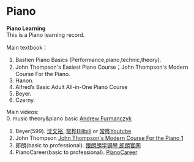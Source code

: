 # Piano
**Piano Learning**  
This is a Piano learning record.

Main textbook：
1. Bastien Piano Basics (Performance,piano,technic,theory).
2. John Thompson's Easiest Piano Course；John Thompson's Modern Course For the Piano.
3. Hanon.
4. Alfred’s Basic Adult All-in-One Piano Course
5. Beyer.
6. Czerny.

Main videos:   
0. music theory&piano basic [Andrew Furmanczyk ](https://www.youtube.com/user/Lypur)
1. Beyer(599). [沈文裕 ](https://www.bilibili.com/video/av13558618).[常桦Bilibili](https://www.bilibili.com/video/av44021049/) or [ 常桦Youtube](https://www.youtube.com/watch?v=XA0RUPnOPTI&list=PL743e_Pi2XnPBn2VADe4qa213rvglzI5u)
2. John Thompson [John Thompson's Modern Course For the Piano 1](https://www.bilibili.com/video/av13612721)
3. 郎朗(basic to professional). [跟朗朗学钢琴 ](https://www.bilibili.com/video/av62117371) [郎朗官网](https://www.langlangofficial.com/) 
4. PianoCareer(basic to professional). [PianoCareer ](https://www.youtube.com/channel/UCtT_GkgxBCbbLecptrRqSRg)
